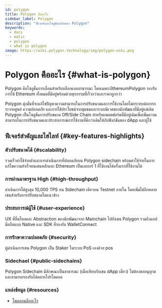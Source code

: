 ```yaml
---
id: polygon
title: Polygon คืออะไร
sidebar_label: Polygon
description: "ฟีเจอร์และโซลูชันหลักของ Polygon"
keywords:
  - docs
  - matic
  - polygon
  - what is polygon
image: https://wiki.polygon.technology/img/polygon-wiki.png
---
```


# Polygon คืออะไร {#what-is-polygon}

Polygon คือโซลูชั่นการเลื่อนสำหรับบล็อกแบบสาธารณะ โดยเฉพาะอีthereumPolygon รองรับการใช้ Ethereum ทั้งหมดที่มีอยู่พร้อมด้วยธุรกรรมที่เร็วกว่าและราคาถูกกว่า

Polygon มุ่งมั่นที่จะแก้ไขปัญหาความสามารถในการปรับขนาดและการใช้งานโดยไม่กระทบต่อการกระจายศูนย์ ความปลอดภัย และการใช้ประโยชน์จากชุมชนและระบบนิเวศของนักพัฒนาที่มีอยู่แต่เดิม Polygon เป็น​โซลูชันการปรับขนาด Off/Side Chain สำหรับแพลตฟอร์มที่มีอยู่เดิมเพื่อเพิ่มความสามารถในการปรับขนาดและประสบการณ์การใช้งานที่ดีกว่าเดิมให้กับฟังก์ชันของ dApp และผู้ใช้

## ฟีเจอร์สำคัญและไฮไลท์ {#key-features-highlights}

### ตัวปรับขนาดได้ {#scalability}
รวดเร็วค่าใช้จ่ายต่ำและการดำเนินการที่ปลอดภัยบน Polygon sidechain พร้อมค่าใช้จ่ายในการแก้ไขความสำเร็จบนเชนหลักและ Ethereum เป็นเลเยอร์ 1 ที่ใช้งานได้ครั้งแรกที่ใช้งานได้

### การผ่านมาตรฐาน High {#high-throughput}
ดำเนินการได้สูงสุด 10,000 TPS บน Sidechain เดียวบน Testnet ภายใน โดยเพิ่มได้อีกหลายเชนสำหรับการปรับขนาดในแนวข้าง

### ประสบการณ์ผู้ใช้ {#user-experience}
UX ที่ลื่นไหลและ Abstraction ของนักพัฒนาจาก Mainchain ไปยังเชน Polygon รวมถึงแอปมือถือแบบ Native และ SDK ที่รองรับ WalletConnect

### การรักษาความปลอดภัย {#security}
ผู้ดำเนินการเชน Polygon เป็น Staker ในระบบ PoS เองด้วย pos

### Sidechael {#public-sidechains}
Polygon Sidechain มีลักษณะเป็นสาธารณะ (เมื่อเทียบกับเชน dApp เดี่ยว) ไม่ต้องขออนุญาต และสามารถรองรับได้หลายโปรโตคอล

### แหล่งข้อมูล {#resources}

* [โพลกอนคืออะไร](https://medium.com/matic-network/what-is-matic-network-466a2c493ae1)
